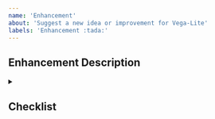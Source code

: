```yaml
---
name: 'Enhancement'
about: 'Suggest a new idea or improvement for Vega-Lite'
labels: 'Enhancement :tada:'
---
```


## Enhancement Description

<!--
Describe the feature's goal, motivating use cases, and its expected behavior.

If you are proposing a new syntax, please provide at least one example spec, wrapped by triple backticks like this:

```json
{
  "mark": "point",
  "encoding": {"x": {"field": "a"}}
}
```

You are encouraged to prototype multiple alternative syntaxes for your proposed feature. Doing so often leads to a better design.
-->

<details>
  <summary><h2>Checklist</h2></summary>

- [ ] I checked for duplicate issues.
</details>
